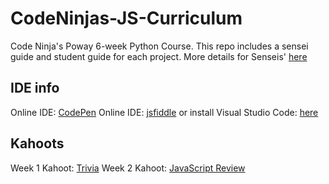# CodeNinjas-JS-Curriculum
Code Ninja's Poway 6-week Python Course. This repo includes a sensei guide and student guide for each project. 
More details for Senseis' [here](https://docs.google.com/document/d/1kA0qK6XSSc8vK3oVod3vWxcS-1FoDA31ZSzKWL8q760/edit?usp=sharing)

## IDE info
Online IDE: [CodePen](https://codepen.io/)
Online IDE: [jsfiddle](https://jsfiddle.net/)
or install Visual Studio Code: [here](https://code.visualstudio.com/download)


## Kahoots
Week 1 Kahoot: [Trivia](https://create.kahoot.it/details/fun-trivia-5th-grade/cf1d927e-b6c7-4937-b000-d6434b7f6b0d)
Week 2 Kahoot: [JavaScript Review](https://create.kahoot.it/share/javascript-review/7a47cd3d-d052-4e47-bd4f-4cce7789dea5)
